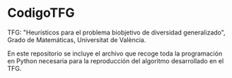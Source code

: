 # CodigoTFG

TFG: "Heurísticos para el problema biobjetivo de diversidad generalizado", Grado de Matemáticas, Universitat de València.

En este repositorio se incluye el archivo que recoge toda la programación en Python necesaria para la reproducción del algoritmo desarrollado en el TFG. 
